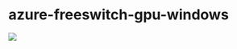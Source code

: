 # azure-freeswitch-gpu-windows

<a href="https://portal.azure.com/#create/Microsoft.Template/uri/https%3A%2F%2Fraw.githubusercontent.com%2Fvladkol%2Fazure-freeswitch-gpu-windows%2Fmaster%2Fazuredeploy.json" target="_blank">
    <img src="http://azuredeploy.net/deploybutton.png"/> 
</a>
